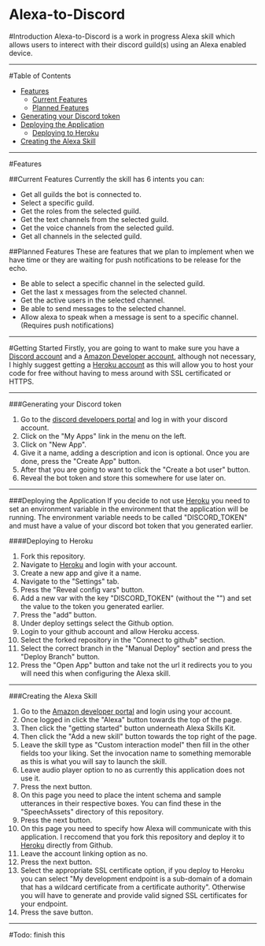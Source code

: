 # Alexa-to-Discord

#Introduction
Alexa-to-Discord is a work in progress Alexa skill which allows users to interect with their discord guild(s) using an Alexa enabled device.

- - - -

#Table of Contents
 - [Features](#Features)
    - [Current Features](#Current-Features)
    - [Planned Features](#Planned-Features)
 - [Generating your Discord token](#Generating-your-Discord-token)
 - [Deploying the Application](#Deploying-the-Application)
    - [Deploying to Heroku](#Deploying-to-Heroku)
 - [Creating the Alexa Skill](#Creating-the-Alexa-Skill)
 
 - - - -
 
#<a name="Features"></a>Features

##<a name="Current-Features"></a>Current Features
Currently the skill has 6 intents you can:
 - Get all guilds the bot is connected to.
 - Select a specific guild.
 - Get the roles from the selected guild.
 - Get the text channels from the selected guild.
 - Get the voice channels from the selected guild.
 - Get all channels in the selected guild.
 
##<a name="Planned-Features"></a>Planned Features
These are features that we plan to implement when we have time or they are waiting for push notifications to be release for the echo.
 - Be able to select a specific channel in the selected guild.
 - Get the last x messages from the selected channel.
 - Get the active users in the selected channel.
 - Be able to send messages to the selected channel.
 - Allow alexa to speak when a message is sent to a specific channel. (Requires push notifications)

- - - -

#<a name="Getting-Started"></a>Getting Started
Firstly, you are going to want to make sure you have a [Discord account](https://discordapp.com/) and a [Amazon Developer account](https://developer.amazon.com/), although not necessary, I highly suggest getting a [Heroku account](https://dashboard.heroku.com/apps) as this will allow you to host your code for free without having to mess around with SSL certificated or HTTPS.
 
- - - -

###<a name="Generating-your-Discord-token"></a>Generating your Discord token
1. Go to the [discord developers portal](https://discordapp.com/developers) and log in with your discord account.
2. Click on the "My Apps" link in the menu on the left.
3. Click on "New App".
4. Give it a name, adding a description and icon is optional. Once you are done, press the "Create App" button.
5. After that you are going to want to click the "Create a bot user" button.
6. Reveal the bot token and store this somewhere for use later on.

- - - -

###<a name="Deploying-the-Application"></a>Deploying the Application
If you decide to not use [Heroku](https://dashboard.heroku.com/apps) you need to set an environment variable in the environment that the application will be running. The environment variable needs to be called "DISCORD_TOKEN" and must have a value of your discord bot token that you generated earlier.

####<a name="Deploying-to-Heroku"></a>Deploying to Heroku
1. Fork this repository.
2. Navigate to [Heroku](https://dashboard.heroku.com/apps) and login with your account.
3. Create a new app and give it a name.
4. Navigate to the "Settings" tab.
5. Press the "Reveal config vars" button.
6. Add a new var with the key "DISCORD_TOKEN" (without the "") and set the value to the token you generated earlier.
7. Press the "add" button.
8. Under deploy settings select the Github option.
9. Login to your github account and allow Heroku access.
10. Select the forked repository in the "Connect to github" section.
11. Select the correct branch in the "Manual Deploy" section and press the "Deploy Branch" button.
12. Press the "Open App" button and take not the url it redirects you to you will need this when configuring the Alexa skill.

- - - -

###<a name="Creating-the-Alexa-Skill"></a>Creating the Alexa Skill
1. Go to the [Amazon developer portal](https://developer.amazon.com/) and login using your account.
2. Once logged in click the "Alexa" button towards the top of the page.
3. Then click the "getting started" button underneath Alexa Skills Kit.
4. Then click the "Add a new skill" button towards the top right of the page.
5. Leave the skill type as "Custom interaction model" then fill in the other fields too your liking. Set the invocation name to something memorable as this is what you will say to launch the skill.
6. Leave audio player option to no as currently this application does not use it.
7. Press the next button.
8. On this page you need to place the intent schema and sample utterances in their respective boxes. You can find these in the "SpeechAssets" directory of this repository.
9. Press the next button.
10. On this page you need to specify how Alexa will communicate with this application. I reccomend that you fork this repository and deploy it to [Heroku](https://dashboard.heroku.com/apps) directly from Github.
11. Leave the account linking option as no.
12. Press the next button.
13. Select the appropriate SSL certificate option, if you deploy to Heroku you can select "My development endpoint is a sub-domain of a domain that has a wildcard certificate from a certificate authority". Otherwise you will have to generate and provide valid signed SSL certificates for your endpoint.
14. Press the save button.

- - - -

#Todo: finish this